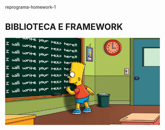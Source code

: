 reprograma-homework-1

# BIBLIOTECA E FRAMEWORK

![Bart no quadro escrevendo I will write your text here várias vezes](./imagem/BART.png)




